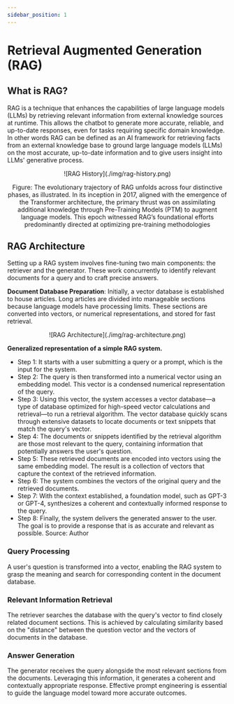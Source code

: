 ```yaml
---
sidebar_position: 1
---
```


# Retrieval Augmented Generation (RAG)

<!-- ![Image RAG](https://http.cat/404) -->

## What is RAG?

RAG is a technique that enhances the capabilities of large language models (LLMs) by retrieving relevant information from external knowledge sources at runtime. This allows the chatbot to generate more accurate, reliable, and up-to-date responses, even for tasks requiring specific domain knowledge. In other words RAG can be defined as an AI framework for retrieving facts from an external knowledge base to ground large language models (LLMs) on the most accurate, up-to-date information and to give users insight into LLMs' generative process.

<!-- ![RAG Basic](./img/rag.png) -->
<center>
    ![RAG History](./img/rag-history.png)
    <p>Figure: The evolutionary trajectory of RAG unfolds across four distinctive phases, as illustrated. In its inception in 2017, aligned with the emergence of the Transformer architecture, the primary thrust was on assimilating additional knowledge through Pre-Training Models (PTM) to augment language models. This epoch witnessed RAG’s foundational efforts predominantly directed at optimizing pre-training methodologies</p>
</center>

## RAG Architecture

Setting up a RAG system involves fine-tuning two main components: the retriever and the generator. These work concurrently to identify relevant documents for a query and to craft precise answers.

**Document Database Preparation**: Initially, a vector database is established to house articles. Long articles are divided into manageable sections because language models have processing limits. These sections are converted into vectors, or numerical representations, and stored for fast retrieval.

<center>
    ![RAG Architecture](./img/rag-architecture.png)
</center>

**Generalized representation of a simple RAG system.**

- Step 1: It starts with a user submitting a query or a prompt, which is the input for the system.
- Step 2: The query is then transformed into a numerical vector using an embedding model. This vector is a condensed numerical representation of the query.
- Step 3: Using this vector, the system accesses a vector database—a type of database optimized for high-speed vector calculations and retrieval—to run a retrieval algorithm. The vector database quickly scans through extensive datasets to locate documents or text snippets that match the query's vector.
- Step 4: The documents or snippets identified by the retrieval algorithm are those most relevant to the query, containing information that potentially answers the user's question.
- Step 5: These retrieved documents are encoded into vectors using the same embedding model. The result is a collection of vectors that capture the context of the retrieved information.
- Step 6: The system combines the vectors of the original query and the retrieved documents.
- Step 7: With the context established, a foundation model, such as GPT-3 or GPT-4, synthesizes a coherent and contextually informed response to the query.
- Step 8: Finally, the system delivers the generated answer to the user. The goal is to provide a response that is as accurate and relevant as possible. Source: Author

### Query Processing

A user's question is transformed into a vector, enabling the RAG system to grasp the meaning and search for corresponding content in the document database.

### Relevant Information Retrieval

The retriever searches the database with the query's vector to find closely related document sections. This is achieved by calculating similarity based on the "distance" between the question vector and the vectors of documents in the database.

### Answer Generation

The generator receives the query alongside the most relevant sections from the documents. Leveraging this information, it generates a coherent and contextually appropriate response. Effective prompt engineering is essential to guide the language model toward more accurate outcomes.
